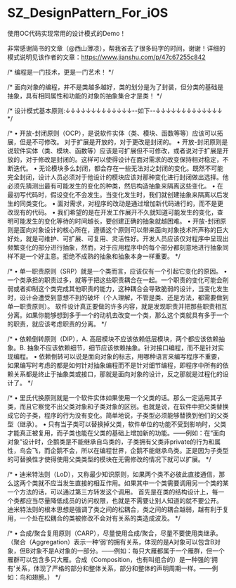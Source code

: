# SZ_DesignPattern_For_iOS

使用OC代码实现常用的设计模式的Demo！

非常感谢简书的文章（@西山薄凉），帮我省去了很多码字的时间，谢谢！详细的模式说明见该作者的文章：https://www.jianshu.com/p/47c67255c842

/*
 编程是一门技术，更是一门艺术！
 */

/*
 面向对象的编程，并不是类越多越好，类的划分是为了封装，但分类的基础是抽象，具有相同属性和功能的对象的抽象集合才是类！
 */

/*
 设计模式基本原则:↓↓↓↓↓↓↓↓↓↓↓↓↓--如下--↓↓↓↓↓↓↓↓↓↓↓↓↓
 */

/*
 • 开放-封闭原则（OCP），是说软件实体（类、模块、函数等等）应该可以拓展，但是不可修改。
 对于扩展是开放的，对于更改是封闭的。
 • 开放-封闭原则是说软件实体（类、模块、函数等）应该是可扩展但不可修改，或者说对于扩展是开放的，对于修改是封闭的。这样可以使得设计在面对需求的改变保持相对稳定，不断迭代。
 • 无论模块多么封闭，都会存在一些无法对之封闭的变化。既然不可能完全封闭，设计人员必须对于他设计的模块应该对那种变化进行封闭做出选择。他必须先猜测出最有可能发生的变化的种类，然后构造抽象来隔离这些变化。
 • 在最初写代码时，假设变化不会发生。当变化发生时，我们就创建抽象来隔离以后发生的同类变化。
 • 面对需求，对程序的改动是通过增加新代码进行的，而不是更改现有的代码。
 • 我们希望的是在开发工作展开不久就知道可能发生的变化，查明可能发生的变化等待的时间越长，要创建正确的抽象就越困难。
 • 开放-封闭原则是面向对象设计的核心所在，遵循这个原则可以带来面向对象技术所声称的巨大好处，就是可维护、可扩展、可复用、灵活性好。开发人员应该仅对程序中呈现出频繁变化的部分进行抽象，然而，对于应用程序中的每个部分都刻意地进行抽象同样不是一个好主意。拒绝不成熟的抽象和抽象本身一样重要。
 */

/*
 • 单一职责原则（SRP）就是一个类而言，应该仅有一个引起它变化的原因。
 • 一个类承担的职责过多，就等于把这些职责耦合在一起。一个职责的变化可能会削弱或者抑制这个类完成其他职责的能力，这种耦合会导致脆弱的设计，当变化发生时，设计会遭受到意想不到的破坏（个人理解，不管是类、还是方法，都需要做到单一职责原则）。
 软件设计真正要做的许多内容，就是发现职责并把那些职责相互分离。如果你能够想到多于一个的动机去改变一个类，那么这个类就具有多于一个的职责，就应该考虑职责的分离。
 */

/*
 • 依赖倒转原则（DIP），A. 高层模块不应该依赖低层模块，两个都应该依赖抽象。B. 抽象不应该依赖细节，细节应该依赖抽象。针对接口编程，而不是针对实现编程。
 • 依赖倒转可以说是面向对象的标志，用哪种语言来编写程序不重要，如果编写时考虑的都是如何针对抽象编程而不是针对细节编程，即程序中所有的依赖关系都是终止于抽象类或接口，那就是面向对象的设计，反之那就是过程化的设计了。
 */

/*
 • 里氏代换原则就是一个软件实体如果使用一个父类的话。那么一定适用其子类，而且它察觉不出父类对象和子类对象的区别。也就是说，在软件中把父类替换成它的子类，程序的行为没有变化。简单地说，子类型必须能够替换到他们的父类型（继承）。
 • 只有当子类可以替换掉父类，软件单位的功能不受到影响时，父类才能真正被复用，而子类也能在父类的基础上增加新的功能。——例如：在“面向对象”设计时，企鹅类是不能继承自鸟类的，子类拥有父类非private的行为和属性，鸟会飞，而企鹅不会，所以在编程世界，企鹅不能继承鸟类。正是因为子类型的可替换性才使得使用父类类型的模块在无需修改的情况下就可以扩展。
 */

/*
 • 迪米特法则（LoD），又称最少知识原则，如果两个类不必彼此直接通信，那么这两个类就不应当发生直接的相互作用。如果其中一个类需要调用另一个类的某一个方法的话，可以通过第三方转发这个调用。
 首先是在类的结构设计上，每一个类都应当尽量降低成员的访问权限，也就是不需要让别人知道的就不要公开。
 迪米特法则的根本思想是强调了类之间的松耦合，类之间的耦合越弱，越有利于复用，一个处在松耦合的类被修改不会对有关系的类造成波及。
 */

/*
 • 合成/聚合复用原则（CARP），尽量使用合成/聚合，尽量不要使用类继承。（聚合（Aggregation）表示一种‘弱’的拥有关系，体现的是A对象可以包含B对象，但B对象不是A对象的一部分。——例如：每只大雁都属于一个雁群，但一个雁群可以包含多只大雁。合成（Composition，也有叫组合的）是一种强的‘拥有’关系，体现了严格的部分和整体关系，部分和整体的声明周期一样。——例如：鸟和翅膀。）
 */
